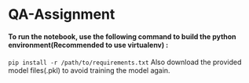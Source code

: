 # QA-Assignment

#### To run the notebook, use the following command to build the python environment(Recommended to use virtualenv) :
`pip install -r /path/to/requirements.txt`
Also download the provided model files(.pkl) to avoid training the model again.
